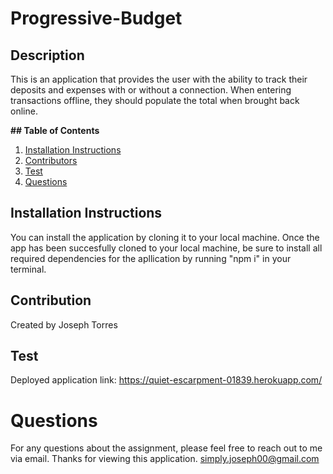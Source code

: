 # Progressive-Budget

## Description

This is an application that provides the user with the ability to track their deposits and expenses with or without a connection. When entering transactions offline, they should populate the total when brought back online.

**## Table of Contents**

1. [Installation Instructions](#installation-instructions)
2. [Contributors](#contributors)
3. [Test](#test)
4. [Questions](#questions)

## Installation Instructions

You can install the application by cloning it to your local machine. Once the app has been succesfully cloned to your local machine, be sure to install all required dependencies for the apllication by running "npm i" in your terminal.

## Contribution

Created by Joseph Torres

## Test 

Deployed application link: https://quiet-escarpment-01839.herokuapp.com/
# Questions

For any questions about the assignment, please feel free to reach out to me via email. Thanks for viewing this application.
simply.joseph00@gmail.com
